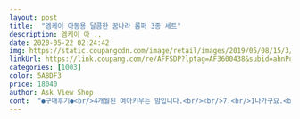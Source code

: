```yaml
---
layout: post 
title:  "엠케이 아동용 달콤한 꿈나라 롬퍼 3종 세트" 
description: 엠케이 아 ..
date: 2020-05-22 02:24:42 
img: https://static.coupangcdn.com/image/retail/images/2019/05/08/15/3/c1a1524e-1bfb-44b0-9a28-9c51f32f81c6.jpg 
linkUrl: https://link.coupang.com/re/AFFSDP?lptag=AF3600438&subid=ahnPublicAsk&pageKey=220716260&itemId=688514145&vendorItemId=4765793626&traceid=V0-113-fec72da6cc8cabf9 
categories: [1003] 
color: 5A8DF3 
price: 18040 
author: Ask View Shop 
cont:  "●구매후기●<br/>4개월된 여아키우는 맘입니다.<br/><br/>7.<br/>1나가구요.<br/> 넉넉하게 주문 한다고 69개월로 주문 했어요<br/>생각보다는 많이 얇음.<br/>디자인은 괜찮음.<br/>사이즈는 정사이즈입니다우리아기는 키가 큰편이라서  한치수큰거 주문했어요4개월<br/>싼맛에 구매하기 적당 하네요... <br/> 옷 앞면 그림 부분에 박음질 처리나 그림이 까칠해서 피부에 자극이 될까봐서 아이 입히기가 망설여 지네요... <br/> 반품하고 싶으나 귀찮아서 놔뒀어요.<br/>.<br/><br/>완전 큼직하게는 아니지만 품이랑 팔쪽이랑 전반적으로 저는 마음에 듭니다<br/>" 
---
```

